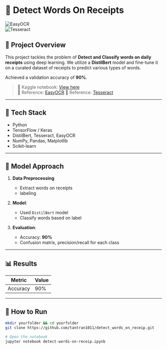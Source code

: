 # 🧴 Detect Words On Receipts

![EasyOCR](https://github.com/JaidedAI/EasyOCR#supported-languages)  
![Tesseract](https://github.com/tesseract-ocr/tesseract)  

## 📌 Project Overview

This project tackles the problem of **Detect and Classify words on daily receipts** using deep learning. We utilize a **DistilBert** model and fine-tune it on a curated dataset of receipts to predict various types of words.

Achieved a validation accuracy of **90%**.

> 📍 Kaggle notebook: [View here](https://www.kaggle.com/code/tantranduc/detect-words-on-receipt)  
> 📍 Reference: [EasyOCR](https://pyimagesearch.com/2020/09/14/getting-started-with-easyocr-for-optical-character-recognition/)
> 📍 Reference: [Tesseract](https://pyimagesearch.com/2017/07/10/using-tesseract-ocr-python/)

---

## 🚀 Tech Stack

- Python
- TensorFlow / Keras
- DistilBert, Tesseract, EasyOCR
- NumPy, Pandas, Matplotlib
- Scikit-learn

---

## 🧠 Model Approach

1. **Data Preprocessing**
   - Extract words on receipts
   - labeling 

2. **Model**:
   - Used `DistilBert` model
   - Classify words based on label

3. **Evaluation**:
   - Accuracy: **90%**
   - Confusion matrix, precision/recall for each class

---

## 📊 Results

| Metric        | Value     |
|---------------|-----------|
| Accuracy      | 90%       |

---

## 🧰 How to Run

```bash
mkdir yourfolder && cd yourfolder
git clone https://github.com/tantran1011/detect_words_on_receip.git

# Open the notebook
jupyter notebook detect-words-on-receip.ipynb
